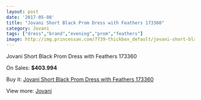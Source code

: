 ```yaml
---
layout: post
date: '2017-05-08'
title: "Jovani Short Black Prom Dress with Feathers 173360"
category: Jovani
tags: ["dress","brand","evening","prom","feathers"]
image: http://img.princessan.com/7739-thickbox_default/jovani-short-black-prom-dress-with-feathers-173360.jpg
---
```

Jovani Short Black Prom Dress with Feathers 173360

On Sales: **$403.994**
<a href="https://www.princessan.com/en/jovani/3379-jovani-short-black-prom-dress-with-feathers-173360.html"><amp-img layout="responsive" width="600" height="600" src="//img.princessan.com/7739-thickbox_default/jovani-short-black-prom-dress-with-feathers-173360.jpg" alt="Jovani Short Black Prom Dress with Feathers 173360 0" /></a>
<a href="https://www.princessan.com/en/jovani/3379-jovani-short-black-prom-dress-with-feathers-173360.html"><amp-img layout="responsive" width="600" height="600" src="//img.princessan.com/7742-thickbox_default/jovani-short-black-prom-dress-with-feathers-173360.jpg" alt="Jovani Short Black Prom Dress with Feathers 173360 1" /></a>
<a href="https://www.princessan.com/en/jovani/3379-jovani-short-black-prom-dress-with-feathers-173360.html"><amp-img layout="responsive" width="600" height="600" src="//img.princessan.com/7741-thickbox_default/jovani-short-black-prom-dress-with-feathers-173360.jpg" alt="Jovani Short Black Prom Dress with Feathers 173360 2" /></a>
<a href="https://www.princessan.com/en/jovani/3379-jovani-short-black-prom-dress-with-feathers-173360.html"><amp-img layout="responsive" width="600" height="600" src="//img.princessan.com/7740-thickbox_default/jovani-short-black-prom-dress-with-feathers-173360.jpg" alt="Jovani Short Black Prom Dress with Feathers 173360 3" /></a>

Buy it: [Jovani Short Black Prom Dress with Feathers 173360](https://www.princessan.com/en/jovani/3379-jovani-short-black-prom-dress-with-feathers-173360.html "Jovani Short Black Prom Dress with Feathers 173360")

View more: [Jovani](https://www.princessan.com/en/26-jovani "Jovani")